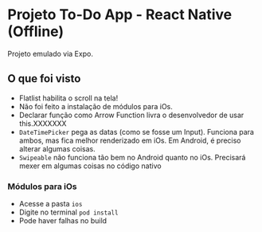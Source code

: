 # Projeto To-Do App - React Native (Offline)

Projeto emulado via Expo.

## O que foi visto
- Flatlist habilita o scroll na tela!
- Não foi feito a instalação de módulos para iOs.
- Declarar função como Arrow Function livra o desenvolvedor de usar this.XXXXXXX
- `DateTimePicker` pega as datas (como se fosse um Input). Funciona para ambos, mas fica melhor renderizado em iOs. Em Android, é preciso alterar algumas coisas.
- `Swipeable` não funciona tão bem no Android quanto no iOs. Precisará mexer em algumas coisas no código nativo

### Módulos para iOs
- Acesse a pasta `ios`
- Digite no terminal `pod install`
- Pode haver falhas no build